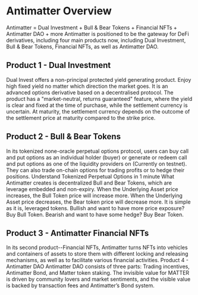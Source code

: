 # Antimatter Overview
Antimatter = Dual Investment + Bull & Bear Tokens + Financial NFTs + Antimatter DAO + more
Antimatter is positioned to be the gateway for DeFi derivatives, including four main products now, including Dual Investment, Bull & Bear Tokens, Financial NFTs, as well as Antimatter DAO. 
## Product 1 - Dual Investment
Dual Invest offers a non-principal protected yield generating product. Enjoy high fixed yield no matter which direction the market goes.
It is an advanced options derivative based on a decentralised protocol. The product has a "market-neutral, returns guaranteed" feature, where the yield is clear and fixed at the time of purchase, while the settlement currency is uncertain. At maturity, the settlement currency depends on the outcome of the settlement price at maturity compared to the strike price.
## Product 2 - Bull & Bear Tokens
In its tokenized none-oracle perpetual options protocol, users can buy call and put options as an individual holder (buyer) or generate or redeem call and put options as one of the liquidity providers on  (Currently on testnet). They can also trade on-chain options for trading profits or to hedge their positions.
Understand Tokenized Perpetual Options in 1 minute
What Antimatter creates is decentralized Bull and Bear Tokens, which are leverage embedded and non-expiry. 
When the Underlying Asset price increases, the Bull Token price will increase more.
When the Underlying Asset price decreases, the Bear token price will decrease more. 
It is simple as it is, leveraged tokens. 
Bullish and want to have more price exposure? Buy Bull Token. Bearish and want to have some hedge? Buy Bear Token.
​
## Product 3 - Antimatter Financial NFTs
In its second product--Financial NFTs, Antimatter turns NFTs into vehicles and containers of assets to store them with different locking and releasing mechanisms, as well as to facilitate various financial activities.
Product 4 - Antimatter DAO
Antimatter DAO consists of three parts: Trading incentives, Antimatter Bond, and Matter token staking. The invisible value for MATTER is driven by community lovers and market sentiments, and the visible value is backed by transaction fees and Antimatter’s Bond system.
